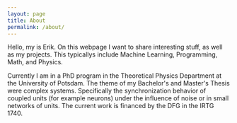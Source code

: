 ```yaml
---
layout: page
title: About
permalink: /about/
---
```


Hello, my is Erik. On this webpage I want to share interesting stuff, as well as
my projects. This typicallys include Machine Learning, Programming, Math, and
Physics.

Currently I am in a PhD program in the Theoretical Physics Department at the
University of Potsdam. The theme of my Bachelor's and Master's Thesis were
complex systems. Specifically the synchronization behavior of coupled units
(for example neurons) under the influence of noise or in small networks of
units. The current work is financed by the DFG in the IRTG 1740.
